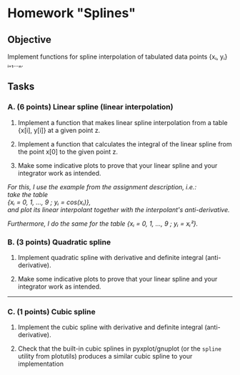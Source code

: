 # Homework "Splines"

## Objective

Implement functions for spline interpolation of tabulated data points {xᵢ, yᵢ}ᵢ₌₁…ₙ.

## Tasks

### A. (6 points) Linear spline (linear interpolation)

1. Implement a function that makes linear spline interpolation from a table {x[i], y[i]} at a given point z.

2. Implement a function that calculates the integral of the linear spline from the point x[0] to the given point z.

3. Make some indicative plots to prove that your linear spline and your integrator work as intended.

*For this, I use the example from the assignment description, i.e.:*  
*take the table*  
*{xᵢ = 0, 1, ..., 9 ; yᵢ = cos(xᵢ)},*  
*and plot its linear interpolant together with the interpolant's anti-derivative.*

*Furthermore, I do the same for the table {xᵢ = 0, 1, ..., 9 ; yᵢ = xᵢ²}.*

### B. (3 points) Quadratic spline

1. Implement quadratic spline with derivative and definite integral (anti-derivative).

2. Make some indicative plots to prove that your linear spline and your integrator work as intended.

---
### C. (1 points) Cubic spline

1. Implement the cubic spline with derivative and definite integral (anti-derivative).

2. Check that the built-in cubic splines in pyxplot/gnuplot (or the `spline` utility from plotutils) produces a similar cubic spline to your implementation
